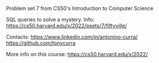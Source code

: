 Problem set 7 from CS50's Introduction to Computer Science

SQL queries to solve a mystery.
Info: https://cs50.harvard.edu/x/2022/psets/7/fiftyville/

Contacts:
https://www.linkedin.com/in/antonino-curra/
https://github.com/tonycurra

More info on this course: https://cs50.harvard.edu/x/2022/
